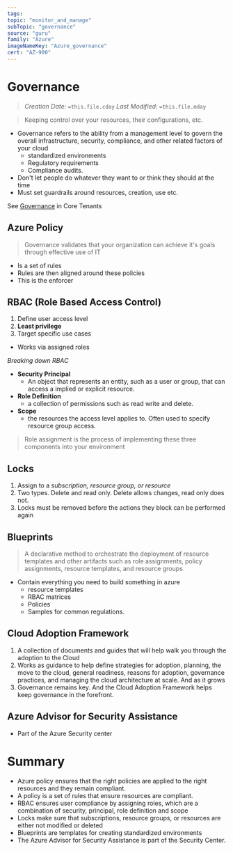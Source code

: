 ```yaml
---
tags:
topic: "monitor_and_manage"
subTopic: "governance"
source: "guru"
family: "Azure"
imageNameKey: "Azure_governance"
cert: "AZ-900"
---
```

# Governance
> *Creation Date:* `=this.file.cday`
> *Last Modified:* `=this.file.mday`

> Keeping control over your resources, their configurations, etc. 
- Governance refers to the ability from a management level to govern the overall infrastructure, security, compliance, and other related factors of your cloud
	- standardized environments
	- Regulatory requirements
	- Compliance audits.
- Don't let people do whatever they want to or think they should at the time
- Must set guardrails around resources, creation, use etc. 

See [Governance](Azure/AZ-900/A%20Cloud%20Guru/Azure%20Fundamentals/Core%20Tenants%20(D)/Governance.md) in Core Tenants
## Azure Policy

> Governance validates that your organization can achieve it's goals through effective use of IT

- Is a set of rules
- Rules are then aligned around these policies
- This is the enforcer

## RBAC (Role Based Access Control)

1. Define user access level
2. **Least privilege**
3. Target specific use cases

- Works via assigned roles

*Breaking down RBAC*
- **Security Principal**
	-  An object that represents an entity, such as a user or group, that can access a implied or explicit resource.
- **Role Definition**
	- a collection of permissions such as read write and delete.
- **Scope**
	- the resources the access level applies to. Often used to specify resource group access.

> Role assignment is the process of implementing these three components into your environment

## Locks

1. Assign to a *subscription, resource group, or resource*
2. Two types. Delete and read only. Delete allows changes, read only does not. 
3. Locks must be removed before the actions they block can be performed again


## Blueprints

> A declarative method to orchestrate the deployment of resource templates and other artifacts such as role assignments, policy assignments, resource templates, and resource groups

- Contain everything you need to build something in azure
	- resource templates
	- RBAC matrices
	- Policies
	- Samples for common regulations.

 ## Cloud Adoption Framework
1. A collection of documents and guides that will help walk you through the adoption to the Cloud
2. Works as guidance to help define strategies for adoption, planning, the move to the cloud, general readiness, reasons for adoption, governance practices, and managing the cloud architecture at scale. And as it grows
3. Governance remains key. And the Cloud Adoption Framework helps keep governance in the forefront.

## Azure Advisor for Security Assistance

- Part of the Azure Security center


# Summary
- Azure policy ensures that the right policies are applied to the right resources and they remain compliant.
- A policy is a set of rules that ensure resources are compliant.
- RBAC ensures user compliance by assigning roles, which are a combination of security, principal, role definition and scope
- Locks make sure that subscriptions, resource groups, or resources are either not modified or deleted
- Blueprints are templates for creating standardized environments
- The Azure Advisor for Security Assistance is part of the Security Center.